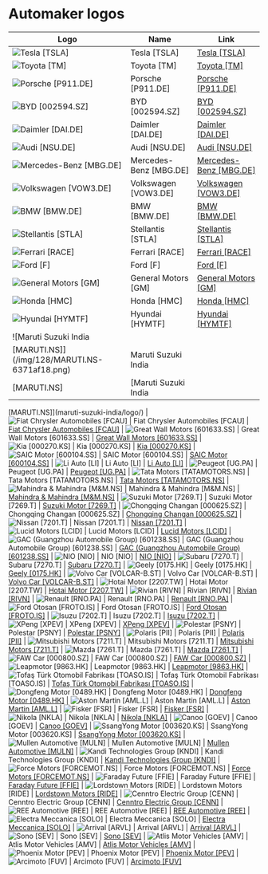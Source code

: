 # Automaker logos

| Logo | Name  | Link |
| ---- | ----  | ---- |
| ![Tesla [TSLA]](/img/128/TSLA-003fc2b3.png) | Tesla [TSLA] | [Tesla [TSLA]](tesla/logo/)
| ![Toyota [TM]](/img/128/TM-c26d16c5.png) | Toyota [TM] | [Toyota [TM]](toyota/logo/)
| ![Porsche [P911.DE]](/img/128/P911.DE-743d2644.png) | Porsche [P911.DE] | [Porsche [P911.DE]](porsche/logo/)
| ![BYD [002594.SZ]](/img/128/002594.SZ-20d68cd6.png) | BYD [002594.SZ] | [BYD [002594.SZ]](byd/logo/)
| ![Daimler [DAI.DE]](/img/128/DAI.DE-15d968d6.png) | Daimler [DAI.DE] | [Daimler [DAI.DE]](daimler/logo/)
| ![Audi [NSU.DE]](/img/128/NSU.DE-3c3b48b1.png) | Audi [NSU.DE] | [Audi [NSU.DE]](audi/logo/)
| ![Mercedes-Benz [MBG.DE]](/img/128/MBG.DE-52d05055.png) | Mercedes-Benz [MBG.DE] | [Mercedes-Benz [MBG.DE]](mercedes-benz-group/logo/)
| ![Volkswagen [VOW3.DE]](/img/128/VOW3.DE-d814a59e.png) | Volkswagen [VOW3.DE] | [Volkswagen [VOW3.DE]](volkswagen/logo/)
| ![BMW [BMW.DE]](/img/128/BMW.DE-4e1b3543.png) | BMW [BMW.DE] | [BMW [BMW.DE]](bmw/logo/)
| ![Stellantis [STLA]](/img/128/STLA-1ca160ee.png) | Stellantis [STLA] | [Stellantis [STLA]](stellantis/logo/)
| ![Ferrari [RACE]](/img/128/RACE-5aa25c7d.png) | Ferrari [RACE] | [Ferrari [RACE]](ferrari/logo/)
| ![Ford [F]](/img/128/F-555219e1.png) | Ford [F] | [Ford [F]](ford/logo/)
| ![General Motors [GM]](/img/128/GM-90e8b14f.png) | General Motors [GM] | [General Motors [GM]](general-motors/logo/)
| ![Honda [HMC]](/img/128/HMC-66b7bd91.png) | Honda [HMC] | [Honda [HMC]](honda/logo/)
| ![Hyundai [HYMTF]](/img/128/HYMTF-da7258de.png) | Hyundai [HYMTF] | [Hyundai [HYMTF]](hyundai/logo/)
| ![Maruti Suzuki India
 [MARUTI.NS]](/img/128/MARUTI.NS-6371af18.png) | Maruti Suzuki India
 [MARUTI.NS] | [Maruti Suzuki India
 [MARUTI.NS]](maruti-suzuki-india/logo/)
| ![Fiat Chrysler Automobiles
 [FCAU]](/img/128/FCAU-7967ca37.png) | Fiat Chrysler Automobiles
 [FCAU] | [Fiat Chrysler Automobiles
 [FCAU]](fiat-chrysler-automobiles/logo/)
| ![Great Wall Motors
 [601633.SS]](/img/128/601633.SS-7fb7d4a8.png) | Great Wall Motors
 [601633.SS] | [Great Wall Motors
 [601633.SS]](great-wall-motors/logo/)
| ![Kia [000270.KS]](/img/128/000270.KS-dc73103b.png) | Kia [000270.KS] | [Kia [000270.KS]](kia/logo/)
| ![SAIC Motor
 [600104.SS]](/img/128/600104.SS-4b75c88c.png) | SAIC Motor
 [600104.SS] | [SAIC Motor
 [600104.SS]](saic-motor/logo/)
| ![Li Auto [LI]](/img/128/LI-e6f93e00.png) | Li Auto [LI] | [Li Auto [LI]](li-auto/logo/)
| ![Peugeot [UG.PA]](/img/128/UG.PA-f2f4e99d.png) | Peugeot [UG.PA] | [Peugeot [UG.PA]](peugeot/logo/)
| ![Tata Motors [TATAMOTORS.NS]](/img/128/TATAMOTORS.NS-6b3c432a.png) | Tata Motors [TATAMOTORS.NS] | [Tata Motors [TATAMOTORS.NS]](tata-motors/logo/)
| ![Mahindra & Mahindra [M&M.NS]](/img/128/M&M.NS-44454adc.png) | Mahindra & Mahindra [M&M.NS] | [Mahindra & Mahindra [M&M.NS]](mahindra-mahindra/logo/)
| ![Suzuki Motor [7269.T]](/img/128/7269.T-1e83caed.png) | Suzuki Motor [7269.T] | [Suzuki Motor [7269.T]](suzuki-motor/logo/)
| ![Chongqing Changan [000625.SZ]](/img/128/000625.SZ-ccdfd6cb.png) | Chongqing Changan [000625.SZ] | [Chongqing Changan [000625.SZ]](chongqing-changan/logo/)
| ![Nissan [7201.T]](/img/128/7201.T-02a905b4.png) | Nissan [7201.T] | [Nissan [7201.T]](nissan/logo/)
| ![Lucid Motors [LCID]](/img/128/LCID-f3bf0ce1.png) | Lucid Motors [LCID] | [Lucid Motors [LCID]](lucid-motors/logo/)
| ![GAC (Guangzhou Automobile Group) [601238.SS]](/img/128/601238.SS-58dba5c1.png) | GAC (Guangzhou Automobile Group) [601238.SS] | [GAC (Guangzhou Automobile Group) [601238.SS]](gac-guangzhou-automobile-group/logo/)
| ![NIO [NIO]](/img/128/NIO-cdaf55fc.png) | NIO [NIO] | [NIO [NIO]](nio/logo/)
| ![Subaru [7270.T]](/img/128/7270.T-fe12fcee.png) | Subaru [7270.T] | [Subaru [7270.T]](subaru/logo/)
| ![Geely [0175.HK]](/img/128/0175.HK-2c70f83c.png) | Geely [0175.HK] | [Geely [0175.HK]](geely/logo/)
| ![Volvo Car [VOLCAR-B.ST]](/img/128/VOLCAR-B.ST-c84f14a5.png) | Volvo Car [VOLCAR-B.ST] | [Volvo Car [VOLCAR-B.ST]](volvo-car/logo/)
| ![Hotai Motor
 [2207.TW]](/img/128/2207.TW-fdfdfd81.png) | Hotai Motor
 [2207.TW] | [Hotai Motor
 [2207.TW]](hotai-motor/logo/)
| ![Rivian [RIVN]](/img/128/RIVN-d64562a3.png) | Rivian [RIVN] | [Rivian [RIVN]](rivian/logo/)
| ![Renault [RNO.PA]](/img/128/RNO.PA-d45da38f.png) | Renault [RNO.PA] | [Renault [RNO.PA]](renault/logo/)
| ![Ford Otosan
 [FROTO.IS]](/img/128/FROTO.IS-6d2a0089.png) | Ford Otosan
 [FROTO.IS] | [Ford Otosan
 [FROTO.IS]](ford-otosan/logo/)
| ![Isuzu [7202.T]](/img/128/7202.T-345a1d0a.png) | Isuzu [7202.T] | [Isuzu [7202.T]](isuzu/logo/)
| ![XPeng [XPEV]](/img/128/XPEV-1c9b9438.png) | XPeng [XPEV] | [XPeng [XPEV]](xpeng/logo/)
| ![Polestar [PSNY]](/img/128/PSNY-97ffa9f3.png) | Polestar [PSNY] | [Polestar [PSNY]](polestar/logo/)
| ![Polaris [PII]](/img/128/PII-e60c9196.png) | Polaris [PII] | [Polaris [PII]](polaris/logo/)
| ![Mitsubishi Motors [7211.T]](/img/128/7211.T-331d24c7.png) | Mitsubishi Motors [7211.T] | [Mitsubishi Motors [7211.T]](mitsubishi-motors/logo/)
| ![Mazda [7261.T]](/img/128/7261.T-b13c85ce.png) | Mazda [7261.T] | [Mazda [7261.T]](mazda/logo/)
| ![FAW Car [000800.SZ]](/img/128/000800.SZ-dfac7787.png) | FAW Car [000800.SZ] | [FAW Car [000800.SZ]](faw-car/logo/)
| ![Leapmotor [9863.HK]](/img/128/9863.HK-e877bb27.png) | Leapmotor [9863.HK] | [Leapmotor [9863.HK]](leapmotor/logo/)
| ![Tofaş Türk Otomobil Fabrikası [TOASO.IS]](/img/128/TOASO.IS-7595856a.png) | Tofaş Türk Otomobil Fabrikası [TOASO.IS] | [Tofaş Türk Otomobil Fabrikası [TOASO.IS]](tofas-oto-fab/logo/)
| ![Dongfeng Motor
 [0489.HK]](/img/128/0489.HK-6a0b98ba.png) | Dongfeng Motor
 [0489.HK] | [Dongfeng Motor
 [0489.HK]](dongfeng-motor/logo/)
| ![Aston Martin
 [AML.L]](/img/128/AML.L-36df6c8c.png) | Aston Martin
 [AML.L] | [Aston Martin
 [AML.L]](aston-martin/logo/)
| ![Fisker [FSR]](/img/128/FSR-d36df403.png) | Fisker [FSR] | [Fisker [FSR]](fisker/logo/)
| ![Nikola [NKLA]](/img/128/NKLA-c9449a33.png) | Nikola [NKLA] | [Nikola [NKLA]](nikola-motor-company/logo/)
| ![Canoo [GOEV]](/img/128/GOEV-e27782c2.png) | Canoo [GOEV] | [Canoo [GOEV]](canoo/logo/)
| ![SsangYong Motor [003620.KS]](/img/128/003620.KS-fadcc7fe.png) | SsangYong Motor [003620.KS] | [SsangYong Motor [003620.KS]](ssangyong-motor/logo/)
| ![Mullen Automotive [MULN]](/img/128/MULN-9fa246fb.png) | Mullen Automotive [MULN] | [Mullen Automotive [MULN]](mullen-automotive/logo/)
| ![Kandi Technologies Group [KNDI]](/img/128/KNDI-86ac7334.png) | Kandi Technologies Group [KNDI] | [Kandi Technologies Group [KNDI]](kandi-technologies-group/logo/)
| ![Force Motors [FORCEMOT.NS]](/img/128/FORCEMOT.NS-48d12a86.png) | Force Motors [FORCEMOT.NS] | [Force Motors [FORCEMOT.NS]](force-motors/logo/)
| ![Faraday Future [FFIE]](/img/128/FFIE-3f447613.png) | Faraday Future [FFIE] | [Faraday Future [FFIE]](faraday-future/logo/)
| ![Lordstown Motors [RIDE]](/img/128/RIDE-ae5b811e.png) | Lordstown Motors [RIDE] | [Lordstown Motors [RIDE]](lordstown-motors/logo/)
| ![Cenntro Electric Group [CENN]](/img/128/CENN-90c95540.png) | Cenntro Electric Group [CENN] | [Cenntro Electric Group [CENN]](cenntro-electric-group/logo/)
| ![REE Automotive [REE]](/img/128/REE-e6daf73e.png) | REE Automotive [REE] | [REE Automotive [REE]](ree-automotive/logo/)
| ![Electra Meccanica [SOLO]](/img/128/SOLO-137be0b7.png) | Electra Meccanica [SOLO] | [Electra Meccanica [SOLO]](electra-meccanica/logo/)
| ![Arrival [ARVL]](/img/128/ARVL-54bbe1e2.png) | Arrival [ARVL] | [Arrival [ARVL]](arrival/logo/)
| ![Sono [SEV]](/img/128/SEV-0a210972.png) | Sono [SEV] | [Sono [SEV]](sono-motors/logo/)
| ![Atlis Motor Vehicles [AMV]](/img/128/AMV-1a7d270e.png) | Atlis Motor Vehicles [AMV] | [Atlis Motor Vehicles [AMV]](atlis-motor-vehicles/logo/)
| ![Phoenix Motor [PEV]](/img/128/PEV-f8da83fa.png) | Phoenix Motor [PEV] | [Phoenix Motor [PEV]](phoenix-motor/logo/)
| ![Arcimoto [FUV]](/img/128/FUV-bb48ec6c.png) | Arcimoto [FUV] | [Arcimoto [FUV]](arcimoto/logo/)

